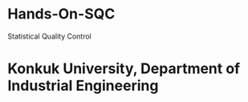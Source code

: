# Hands-On-SQC
Statistical Quality Control

#  Konkuk University, Department of Industrial Engineering
